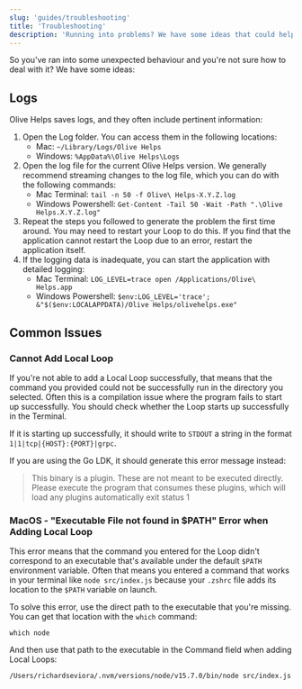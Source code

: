 ```yaml
---
slug: 'guides/troubleshooting'
title: 'Troubleshooting'
description: 'Running into problems? We have some ideas that could help!'
---
```


So you've ran into some unexpected behaviour and you're not sure how to deal with it? We have some ideas:

## Logs

Olive Helps saves logs, and they often include pertinent information:  

1. Open the Log folder. You can access them in the following locations:
   * Mac: `~/Library/Logs/Olive Helps`
   * Windows: `%AppData%\Olive Helps\Logs`
2. Open the log file for the current Olive Helps version. We generally recommend streaming changes to the log file, 
   which you can do with the following commands:
   * Mac Terminal: `tail -n 50 -f Olive\ Helps-X.Y.Z.log`
   * Windows Powershell: `Get-Content -Tail 50 -Wait -Path ".\Olive Helps.X.Y.Z.log"`
3. Repeat the steps you followed to generate the problem the first time around. You may need to restart your Loop to do 
   this. If you find that the application cannot restart the Loop due to an error, restart the application itself. 
4. If the logging data is inadequate, you can start the application with detailed logging:
   * Mac Terminal: `LOG_LEVEL=trace open /Applications/Olive\ Helps.app`
   * Windows Powershell: `$env:LOG_LEVEL='trace'; &"$($env:LOCALAPPDATA)/Olive Helps/olivehelps.exe"`
   
## Common Issues

### Cannot Add Local Loop

If you're not able to add a Local Loop successfully, that means that the command you provided could not be successfully 
run in the directory you selected. Often this is a compilation issue where the program fails to start up successfully. 
You should check whether the Loop starts up successfully in the Terminal. 

If it is starting up successfully, it should write to `STDOUT` a string in the format `1|1|tcp|{HOST}:{PORT}|grpc`.

If you are using the Go LDK, it should generate this error message instead:

> This binary is a plugin. These are not meant to be executed directly.
> Please execute the program that consumes these plugins, which will
> load any plugins automatically
> exit status 1


### MacOS - "Executable File not found in $PATH" Error when Adding Local Loop

This error means that the command you entered for the Loop didn't correspond to an executable that's available under 
the default `$PATH` environment variable. Often that means you entered a command that works in your terminal like
`node src/index.js` because your `.zshrc` file adds its location to the `$PATH` variable on launch.

To solve this error, use the direct path to the executable that you're missing. You can get that location with the `which` command:
```shell
which node
```

And then use that path to the executable in the Command field when adding Local Loops:

```shell
/Users/richardseviora/.nvm/versions/node/v15.7.0/bin/node src/index.js
```
